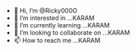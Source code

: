 - 👋 Hi, I’m @Ricky000O
- 👀 I’m interested in ...KARAM
- 🌱 I’m currently learning ...KARAM
- 💞️ I’m looking to collaborate on ...KARAM
- 📫 How to reach me ...KARAM

<!---
Ricky000O/Ricky000O is a ✨ special ✨ repository because its `README.md` (this file) appears on your GitHub profile.
You can click the Preview link to take a look at your changes.
--->
